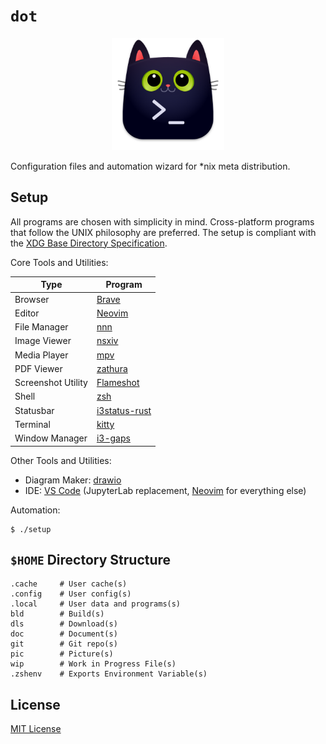 # `dot`

<p align="center"><img src=".local/share/applications/kitty.png" alt="Logo" width="180" /></p>

Configuration files and automation wizard for \*nix meta distribution.

## Setup

All programs are chosen with simplicity in mind. Cross-platform programs that follow the UNIX
philosophy are preferred. The setup is compliant with the [XDG Base Directory Specification][xdg].

Core Tools and Utilities:

| Type               | Program                       |
| ------------------ | ----------------------------- |
| Browser            | [Brave][brave]                |
| Editor             | [Neovim][neovim]              |
| File Manager       | [nnn][nnn]                    |
| Image Viewer       | [nsxiv][nsxiv]                |
| Media Player       | [mpv][mpv]                    |
| PDF Viewer         | [zathura][zathura]            |
| Screenshot Utility | [Flameshot][flameshot]        |
| Shell              | [zsh][zsh]                    |
| Statusbar          | [i3status-rust][i3statusrust] |
| Terminal           | [kitty][kitty]                |
| Window Manager     | [i3-gaps][i3gaps]             |

Other Tools and Utilities:

- Diagram Maker: [drawio][drawio]
- IDE: [VS Code][vscode] (JupyterLab replacement, [Neovim][neovim] for everything else)

Automation:

```console
$ ./setup
```

## `$HOME` Directory Structure

```console
.cache     # User cache(s)
.config    # User config(s)
.local     # User data and programs(s)
bld        # Build(s)
dls        # Download(s)
doc        # Document(s)
git        # Git repo(s)
pic        # Picture(s)
wip        # Work in Progress File(s)
.zshenv    # Exports Environment Variable(s)
```

## License

[MIT License][license]

[license]: LICENSE
[xdg]: https://specifications.freedesktop.org/basedir-spec/basedir-spec-latest.html
[brave]: https://github.com/brave/brave-browser
[neovim]: https://github.com/neovim/neovim
[nnn]: https://github.com/jarun/nnn
[nsxiv]: https://github.com/nsxiv/nsxiv
[mpv]: https://github.com/mpv-player/mpv
[zathura]: https://en.wikipedia.org/wiki/Zathura_(document_viewer)
[flameshot]: https://github.com/flameshot-org/flameshot
[zsh]: https://github.com/zsh-users/zsh
[i3statusrust]: https://github.com/greshake/i3status-rust
[kitty]: https://github.com/kovidgoyal/kitty
[i3gaps]: https://github.com/Airblader/i3
[drawio]: https://github.com/jgraph/drawio-desktop
[vscode]: https://github.com/microsoft/vscode
